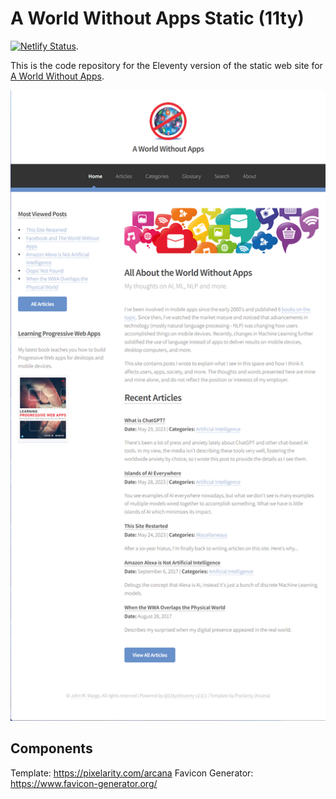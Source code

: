 # A World Without Apps Static (11ty)

[![Netlify Status](https://api.netlify.com/api/v1/badges/8217dd04-95bb-4618-bea9-a3551d0b922d/deploy-status)](https://app.netlify.com/sites/world-without-apps/deploys).

This is the code repository for the Eleventy version of the static web site for [A World Without Apps](https://aworldwithoutapps.com).

![Home page](/images/home-page.png)

## Components

Template: https://pixelarity.com/arcana
Favicon Generator: https://www.favicon-generator.org/
